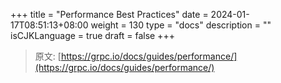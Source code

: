 +++
title = "Performance Best Practices"
date = 2024-01-17T08:51:13+08:00
weight = 130
type = "docs"
description = ""
isCJKLanguage = true
draft = false
+++

> 原文: [https://grpc.io/docs/guides/performance/](https://grpc.io/docs/guides/performance/)

